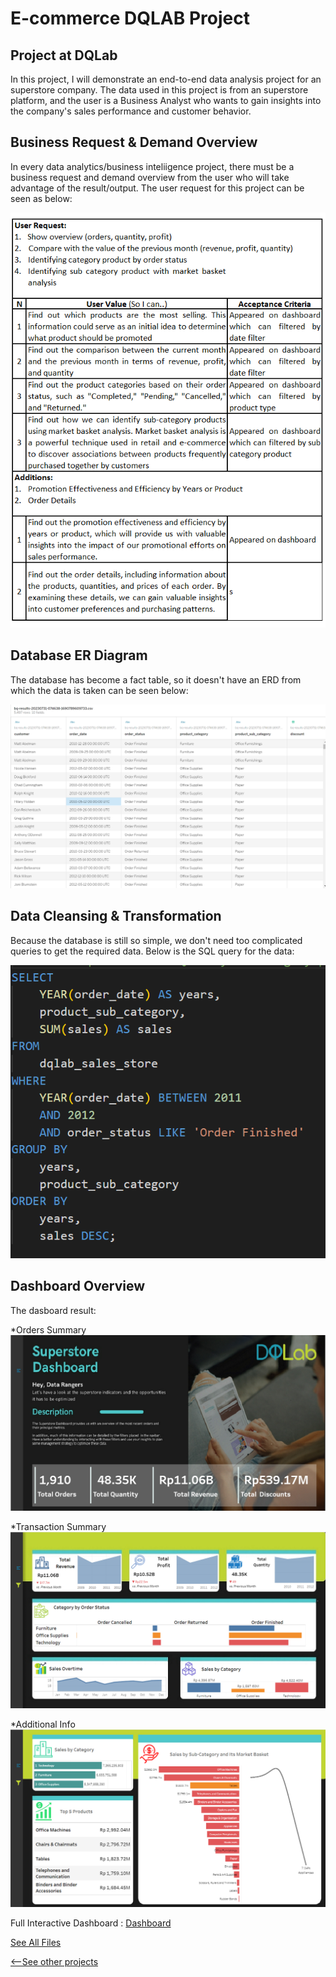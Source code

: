 # E-commerce DQLAB Project

## Project at DQLab
In this project, I will demonstrate an end-to-end data analysis project for an superstore company. The data used in this project is from an superstore platform, and the user is a Business Analyst who wants to gain insights into the company's sales performance and customer behavior.

## Business Request & Demand Overview
In every data analytics/business inteliigence project, there must be a business request and demand overview from the user who will take advantage of the result/output. The user request for this project can be seen as below:

![](/images/bisreq.png)

## Database ER Diagram
The database has become a fact table, so it doesn't have an ERD from which the data is taken can be seen below:

![](/images/dataset.png)

## Data Cleansing & Transformation
Because the database is still so simple, we don't need too complicated queries to get the required data. Below is the SQL query for the data:

![](/images/SQL1.png)


## Dashboard Overview
The dasboard result:

*Orders Summary
![](/images/home.png)

*Transaction Summary
![](/images/overview.png)

*Additional Info
![](/images/market_basket.png)

Full Interactive Dashboard : [Dashboard](https://public.tableau.com/app/profile/muhammad.zaki.fuadi/viz/Sales-DQLab/Dashboard1)

[See All Files](https://github.com/mzfuadi97/dqlab-superstore.git)

[<--See other projects](https://mzfuadi97.github.io/#[object%20Object])
